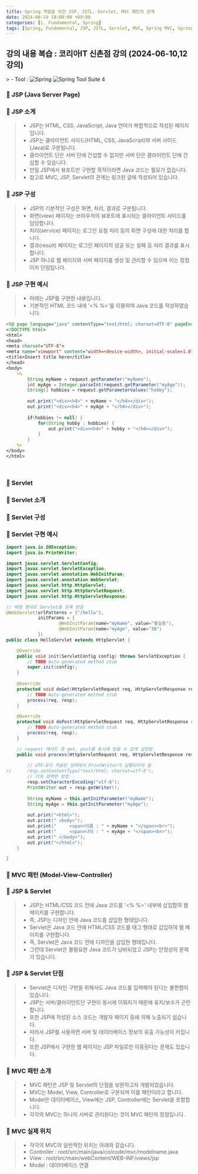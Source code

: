 ```yaml
---
title: Spring 개발을 위한 JSP, JSTL, Servlet, MVC 패턴의 관계
date: 2024-06-19 18:00:00 +09:00
categories: [1. Fundamental, Spring]
tags: [Spring, Fundamental, JSP, JSTL, Servlet, MVC, Spring MVC, Spring Framework]
---
```


<!-- 2024-06-18 글 작성 시작; 2024-06-99 페이지 호출 완료 -->
<h2>강의 내용 복습 : 코리아IT 신촌점 강의 (2024-06-10,12 강의)</h2>
> - Tool : 
<img alt="Spring" src="https://img.shields.io/badge/-Spring-6DB33F?style=flat-square&logo=spring&logoColor=white" />
<img alt="Spring Tool Suite 4" src="https://img.shields.io/badge/-Spring%20Tool%20Suite%204-6DB33F?style=flat-square&logo=eclipse&logoColor=white" />

<br>

### 🔔 JSP (Java Server Page)
### 📌 JSP 소게
> - JSP는 HTML, CSS, JavaScript, Java 언어가 복합적으로 작성된 페이지입니다.
> - JSP는 클라이언트 사이드(HTML, CSS, JavaScript)와 서버 사이드(Java)로 구분됩니다.
> - 클라이언트 단은 서버 단에 간섭할 수 없지만 서버 단은 클라이언트 단에 간섭할 수 있습니다.
> - 만일 JSP에서 뷰포트만 구현할 목적이라면 Java 코드는 필요가 없습니다.
> - 참고로 MVC, JSP, Servlet의 관계는 링크된 글에 작성되어 있습니다.

### 📌 JSP 구성
> - JSP의 기본적인 구성은 화면, 처리, 결과로 구분됩니다.
> - 화면(view) 페이지는 브라우저의 뷰포트에 표시되는 클라이언트 사이드를 담당합니다.
> - 처리(service) 페이지는 로그인 요청 처리 등의 화면 구성에 대한 처리를 합니다.
> - 결과(result) 페이지는 로그인 페이지의 성공 또는 실패 등 처리 결과를 표시합니다.
> - JSP 하나로 웹 페이지와 서버 페이지를 생성 및 관리할 수 있으며 이는 장점이자 단점입니다.

### 📌 JSP 구현 예시
> - 아래는 JSP를 구현한 내용입니다.
> - 기본적인 HTML 코드 내에 '<% %>'를 이용하여 Java 코드를 작성하였습니다.

``` jsp
<%@ page language="java" contentType="text/html; charset=UTF-8" pageEncoding="UTF-8"%>
<!DOCTYPE html>
<html>
<head>
<meta charset="UTF-8">
<meta name="viewport" content="width=<device-width>, initial-scale=1.0">
<title>Insert title here</title>
</head>
<body>
	<%
		String myName = request.getParameter("myName");
		int myAge = Integer.parseInt(request.getParameter("myAge"));
		String[] hobbies = request.getParameterValues("hobby");
		
		out.print("<div><h4>" + myName + "</h4></div>");
		out.print("<div><h4>" + myAge + "</h4></div>");
		
		if(hobbies != null) {
			for(String hobby : hobbies) {
				out.print("<div><h4>" + hobby + "</h4></div>");
			}
		}
	%>
</body>
</html>
```

<br>

### 🔔 Servlet
### 📌 Servlet 소개
### 📌 Servlet 구성
### 📌 Servlet 구현 예시

``` java
import java.io.IOException;
import java.io.PrintWriter;

import javax.servlet.ServletConfig;
import javax.servlet.ServletException;
import javax.servlet.annotation.WebInitParam;
import javax.servlet.annotation.WebServlet;
import javax.servlet.http.HttpServlet;
import javax.servlet.http.HttpServletRequest;
import javax.servlet.http.HttpServletResponse;

// 배열 형태로 Servlet을 등록 받음
@WebServlet(urlPatterns = {"/hello"},
			initParams = {
					@WebInitParam(name="myName", value="홍길동"),
					@WebInitParam(name="myAge", value="30")
			})
public class HelloServlet extends HttpServlet {

	@Override
	public void init(ServletConfig config) throws ServletException {
		// TODO Auto-generated method stub
		super.init(config);
	}
	
	@Override
	protected void doGet(HttpServletRequest req, HttpServletResponse resp) throws ServletException, IOException {
		// TODO Auto-generated method stub
		process(req, resp);
	}

	@Override
	protected void doPost(HttpServletRequest req, HttpServletResponse resp) throws ServletException, IOException {
		// TODO Auto-generated method stub
		process(req, resp);
	}

	// request 메서드 중 get, post를 동시에 받을 수 있게 설정함
	public void process(HttpServletRequest req, HttpServletResponse resp) throws ServletException, IOException {
		
		// UTF-8이 적용된 상태에서 PrintWriter가 실행되어야 됨
//		resp.setContentType("text/html; charset=utf-8");
		// 더욱 완벽한 방법
		resp.setCharacterEncoding("utf-8");
		PrintWriter out = resp.getWriter();
		
		String myName = this.getInitParameter("myName");
		String myAge = this.getInitParameter("myAge");
		
		out.print("<html>");
		out.print("	<body>");
		out.print("		<span>이름 : " + myName + "</span><br>");
		out.print("		<span>나이 : " + myAge + "</span><br>");
		out.print("	</body>");
		out.print("</html>");
	}

}
```

### 🔔 MVC 패턴 (Model-View-Controller)
### 📌 JSP & Servlet
> - JSP는 HTML/CSS 코드 안에 Java 코드를 '<% %>' 내부에 삽입합여 웹 페이지를 구현합니다.
> - 즉, JSP는 디자인 안에 Java 코드를 삽입한 형태입니다.
> - Servlet은 Java 코드 안에 HTML/CSS 코드를 태그 형태로 삽입하여 웹 페이지를 구현합니다.
> - 즉, Servlet은 Java 코드 안에 디자인을 삽입한 형태입니다.
> - 그런데 Servlet은 불필요한 Java 코드가 낭비되었고 JSP는 안정성의 문제가 있습니다.

### 📌 JSP & Servlet 단점
> - Servlet은 디자인 구현을 위해서도 Java 코드를 입력해야 된다는 불편함이 있습니다.
> - JSP는 서버/클라이언트단 구현이 동시에 이뤄지기 때문에 유지/보수가 곤란합니다.
> - 또한 JSP에 작성된 소스 코드는 개발자 페이지 등에 의해 노출되기 쉽습니다.
> - 따라서 JSP를 사용하면 서버 및 데이터베이스 정보의 유출 가능성이 커집니다.
> - 또한 JSP에서 구현한 웹 페이지는 JSP 파일로만 이동된다는 문제도 있습니다.

### 📌 MVC 패턴 소개
> - MVC 패턴은 JSP 및 Servlet의 단점을 보완하고자 개발되었습니다.
> - MVC는 Model, View, Controller로 구분되며 이를 패턴이라고 합니다.
> - Model은 데이터베이스, View에는 JSP, Controller에는 Servlet을 포함합니다.
> - 각각의 MVC는 하나의 서버로 관리된다는 것이 MVC 패턴의 장점입니다.

### 📌 MVC 실제 위치
> - 각각의 MVC의 일반적인 위치는 아래와 같습니다.
> - Controller : root/src/main/java/co/code/mvc/modelname.java
> - View : root/src/main/webContent/WEB-INF/views/jsp
> - Model : 데이터베이스 연결

<br>
<br>
<br>

